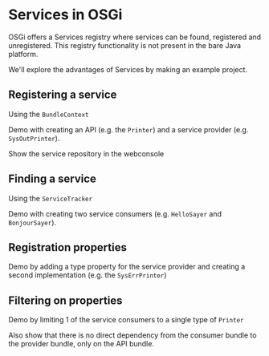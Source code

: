 # Services in OSGi

OSGi offers a  Services registry where services can be found, registered and unregistered. This registry functionality is not present in the bare Java platform.

We'll explore the advantages of Services by making an example project.

## Registering a service

Using the `BundleContext`

Demo with creating an API (e.g. the `Printer`) and a service provider (e.g. `SysOutPrinter`).

Show the service repository in the webconsole

## Finding a service

Using the `ServiceTracker`

Demo with creating two service consumers (e.g. `HelloSayer` and `BonjourSayer`).

## Registration properties

Demo by adding a type property for the service provider and creating a second implementation (e.g. the `SysErrPrinter`)

## Filtering on properties

Demo by limiting 1 of the service consumers to a single type of `Printer`

Also show that there is no direct dependency from the consumer bundle to the provider bundle, only on the API bundle.
